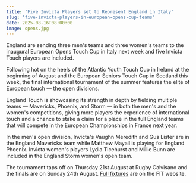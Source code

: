 ```yaml
---
title: 'Five Invicta Players set to Represent England in Italy'
slug: 'five-invicta-players-in-european-opens-cup-teams'
date: 2025-08-16T08:00:00
image: opens.jpg
---
```

England are sending three men's teams and three women's teams to the inaugural European Opens Touch
Cup in Italy next week and five Invicta Touch players are included.
<!--more-->
Following hot on the heels of the Atlantic Youth Touch Cup in Ireland at the beginning of August
and the European Seniors Touch Cup in Scotland this week, the final international tournament of the
summer features the elite of European touch &mdash; the open divisions.

England Touch is showcasing its strength in depth by fielding multiple teams &mdash; Mavericks,
Phoenix, and Storm &mdash; in both the men's and the women's competitions, giving more players
the experience of international touch and a chance to stake a claim for a place in the full England
teams that will compete in the European Championships in France next year.

In the men's open division, Invicta's Vaughn Meredith and Gus Lister are in the England Mavericks
team while Matthew Mayall is playing for England Phoenix. Invicta women's players Lydia Ticehurst
and Millie Bunn are included in the England Storm women's open team.

The tournament taps off on Thursday 21st August at Rugby Calvisano and the finals are on Sunday 24th
August.
[Full fixtures](https://www.internationaltouch.org/events/other-events/european-opens-cup-2025/)
are on the FIT website.
